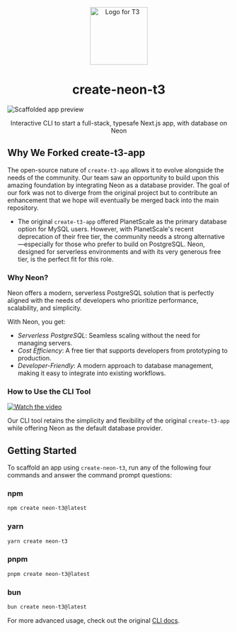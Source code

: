 <p align="center">
  <picture>
  <source media="(prefers-color-scheme: dark)" srcset="https://raw.githubusercontent.com/t3-oss/create-t3-app/99286f37324330ecdf75132fae1f246440a88035/www/public/images/t3-light.svg">
  <img src="https://raw.githubusercontent.com/t3-oss/create-t3-app/99286f37324330ecdf75132fae1f246440a88035/www/public/images/t3-dark.svg" width="130" alt="Logo for T3">
</picture>
</p>

<h1 align="center">
  create-neon-t3
</h1>

![Scaffolded app preview](https://dev-to-uploads.s3.amazonaws.com/uploads/articles/wxpj6jxni2st7nwwwp42.png)

<p align="center">
  Interactive CLI to start a full-stack, typesafe Next.js app, with database on Neon
</p>


## Why We Forked create-t3-app
The open-source nature of `create-t3-app` allows it to evolve alongside the needs of the community. Our team saw an opportunity to build upon this amazing foundation by integrating Neon as a database provider. The goal of our fork was not to diverge from the original project but to contribute an enhancement that we hope will eventually be merged back into the main repository.

- The original `create-t3-app` offered PlanetScale as the primary database option for MySQL users. However, with PlanetScale's recent deprecation of their free tier, the community needs a strong alternative—especially for those who prefer to build on PostgreSQL. Neon, designed for serverless environments and with its very generous free tier, is the perfect fit for this role.

### Why Neon?
Neon offers a modern, serverless PostgreSQL solution that is perfectly aligned with the needs of developers who prioritize performance, scalability, and simplicity. 

With Neon, you get:

- *Serverless PostgreSQL*: Seamless scaling without the need for managing servers.
- *Cost Efficiency*: A free tier that supports developers from prototyping to production.
- *Developer-Friendly*: A modern approach to database management, making it easy to integrate into existing workflows.

### How to Use the CLI Tool
[![Watch the video](https://img.youtube.com/vi/_CrPRGCYZMM/maxresdefault.jpg)](https://youtu.be/_CrPRGCYZMM)


Our CLI tool retains the simplicity and flexibility of the original `create-t3-app` while offering Neon as the default database provider. 

<h2 id="getting-started">Getting Started</h2>

To scaffold an app using `create-neon-t3`, run any of the following four commands and answer the command prompt questions:

### npm

```bash
npm create neon-t3@latest
```

### yarn

```bash
yarn create neon-t3
```

### pnpm

```bash
pnpm create neon-t3@latest
```

### bun

```bash
bun create neon-t3@latest
```

For more advanced usage, check out the original [CLI docs](https://create.t3.gg/en/installation).



